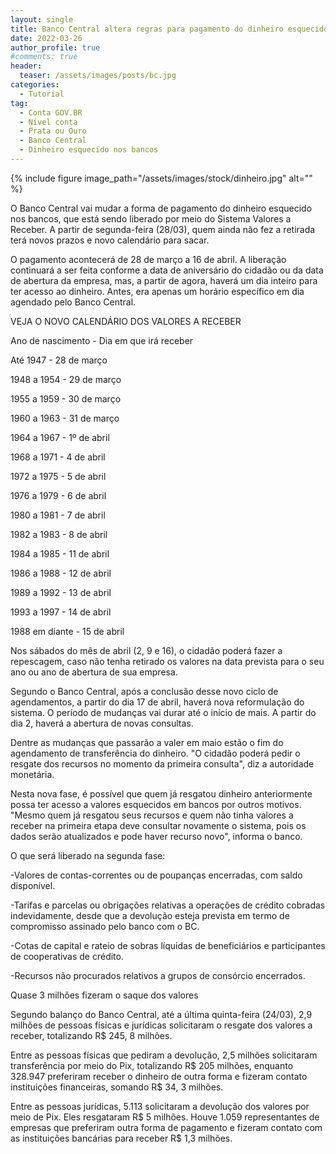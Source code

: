 ```yaml
---
layout: single
title: Banco Central altera regras para pagamento do dinheiro esquecido e divulga novo calendário
date: 2022-03-26
author_profile: true
#comments: true
header:
  teaser: /assets/images/posts/bc.jpg
categories:
  - Tutorial
tag: 
  - Conta GOV.BR
  - Nível conta
  - Prata ou Ouro
  - Banco Central
  - Dinheiro esquecido nos bancos
---
```


{% include figure image_path="/assets/images/stock/dinheiro.jpg" alt=""  %}

O Banco Central vai mudar a forma de pagamento do dinheiro esquecido nos bancos, que está sendo liberado por meio do Sistema Valores a Receber. A partir de segunda-feira (28/03), quem ainda não fez a retirada terá novos prazos e novo calendário para sacar.

O pagamento acontecerá de 28 de março a 16 de abril. A liberação continuará a ser feita conforme a data de aniversário do cidadão ou da data de abertura da empresa, mas, a partir de agora, haverá um dia inteiro para ter acesso ao dinheiro. Antes, era apenas um horário específico em dia agendado pelo Banco Central.

VEJA O NOVO CALENDÁRIO DOS VALORES A RECEBER

Ano de nascimento - Dia em que irá receber

Até 1947 - 28 de março

1948 a 1954 - 29 de março

1955 a 1959 - 30 de março

1960 a 1963 - 31 de março

1964 a 1967 - 1º de abril

1968 a 1971 - 4 de abril

1972 a 1975 - 5 de abril

1976 a 1979 - 6 de abril

1980 a 1981 - 7 de abril

1982 a 1983 - 8 de abril

1984 a 1985 - 11 de abril

1986 a 1988 - 12 de abril

1989 a 1992 - 13 de abril

1993 a 1997 - 14 de abril

1988 em diante - 15 de abril

Nos sábados do mês de abril (2, 9 e 16), o cidadão poderá fazer a repescagem, caso não tenha retirado os valores na data prevista para o seu ano ou ano de abertura de sua empresa.

Segundo o Banco Central, após a conclusão desse novo ciclo de agendamentos, a partir do dia 17 de abril, haverá nova reformulação do sistema. O período de mudanças vai durar até o início de mais. A partir do dia 2, haverá a abertura de novas consultas.

Dentre as mudanças que passarão a valer em maio estão o fim do agendamento de transferência do dinheiro. "O cidadão poderá pedir o resgate dos recursos no momento da primeira consulta", diz a autoridade monetária.

Nesta nova fase, é possível que quem já resgatou dinheiro anteriormente possa ter acesso a valores esquecidos em bancos por outros motivos. "Mesmo quem já resgatou seus recursos e quem não tinha valores a receber na primeira etapa deve consultar novamente o sistema, pois os dados serão atualizados e pode haver recurso novo", informa o banco.

O que será liberado na segunda fase:

-Valores de contas-correntes ou de poupanças encerradas, com saldo disponível.

-Tarifas e parcelas ou obrigações relativas a operações de crédito cobradas indevidamente, desde que a devolução esteja prevista em termo de compromisso assinado pelo banco com o BC.

-Cotas de capital e rateio de sobras líquidas de beneficiários e participantes de cooperativas de crédito.

-Recursos não procurados relativos a grupos de consórcio encerrados.


Quase 3 milhões fizeram o saque dos valores

Segundo balanço do Banco Central, até a última quinta-feira (24/03), 2,9 milhões de pessoas físicas e jurídicas solicitaram o resgate dos valores a receber, totalizando R$ 245, 8 milhões.

Entre as pessoas físicas que pediram a devolução, 2,5 milhões solicitaram transferência por meio do Pix, totalizando R$ 205 milhões, enquanto 328.947 preferiram receber o dinheiro de outra forma e fizeram contato instituições financeiras, somando R$ 34, 3 milhões.

Entre as pessoas jurídicas, 5.113 solicitaram a devolução dos valores por meio de Pix. Eles resgataram R$ 5 milhões. Houve 1.059 representantes de empresas que preferiram outra forma de pagamento e fizeram contato com as instituições bancárias para receber R$ 1,3 milhões.